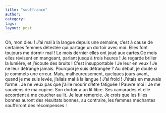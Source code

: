 ```yaml
---
title: "souffrance"
author:
category: 
tags: 
layout: post
---
```

Oh, mon dieu ! J’ai mal à la langue depuis une semaine, c’est à cause de certaines femmes détestée qui partage un dortoir avec moi. Elles font toujours me dormir mal ! Le mois dernier elles ont joué aux cartes.Ce mois elles révisent en mangeant, parlant jusqu’à trois heures ! Je regarde briller la lumière, et j’écoute des bruits ! C’est insupportable ! Je leur en veux ! Je ne leur détrange jamais. Pourquoi je suis détrangée ? Au début, je doute si je commets une erreur. Mais, malheureusement, quelques jours avant, quand je me suis levée, j’allais mal à la langue ! J’ai froid ! J’étais en mauvais forme . Je ne veux pas que j’aille mourir d’être fatiguée ! Pauvre moi ! Je me souviens de ma copine. Son dortoir a un lit libre. Ses camarades et elle accordent à me coucher au lit. Je leur remercie. Je crois que les filles bonnes auront des résultats bonnes, au contraire, les femmes méchantes souffriront des récompenses !

